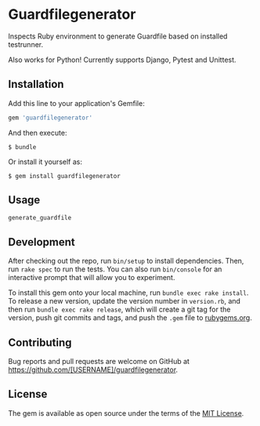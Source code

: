 # Guardfilegenerator

Inspects Ruby environment to generate Guardfile based on installed testrunner. 

Also works for Python! Currently supports Django, Pytest and Unittest.

## Installation

Add this line to your application's Gemfile:

```ruby
gem 'guardfilegenerator'
```

And then execute:

    $ bundle

Or install it yourself as:

    $ gem install guardfilegenerator

## Usage

    generate_guardfile

## Development

After checking out the repo, run `bin/setup` to install dependencies. Then, run `rake spec` to run the tests. You can also run `bin/console` for an interactive prompt that will allow you to experiment.

To install this gem onto your local machine, run `bundle exec rake install`. To release a new version, update the version number in `version.rb`, and then run `bundle exec rake release`, which will create a git tag for the version, push git commits and tags, and push the `.gem` file to [rubygems.org](https://rubygems.org).

## Contributing

Bug reports and pull requests are welcome on GitHub at https://github.com/[USERNAME]/guardfilegenerator.


## License

The gem is available as open source under the terms of the [MIT License](http://opensource.org/licenses/MIT).


